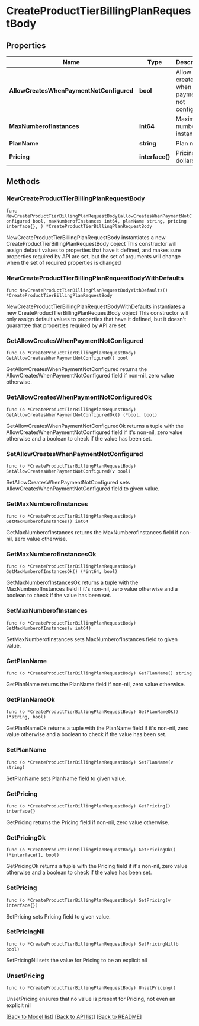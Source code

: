# CreateProductTierBillingPlanRequestBody

## Properties

Name | Type | Description | Notes
------------ | ------------- | ------------- | -------------
**AllowCreatesWhenPaymentNotConfigured** | **bool** | Allow creates when payment not configured | 
**MaxNumberofInstances** | **int64** | Maximum number of instances | 
**PlanName** | **string** | Plan name | 
**Pricing** | **interface{}** | Pricing in dollars. | 

## Methods

### NewCreateProductTierBillingPlanRequestBody

`func NewCreateProductTierBillingPlanRequestBody(allowCreatesWhenPaymentNotConfigured bool, maxNumberofInstances int64, planName string, pricing interface{}, ) *CreateProductTierBillingPlanRequestBody`

NewCreateProductTierBillingPlanRequestBody instantiates a new CreateProductTierBillingPlanRequestBody object
This constructor will assign default values to properties that have it defined,
and makes sure properties required by API are set, but the set of arguments
will change when the set of required properties is changed

### NewCreateProductTierBillingPlanRequestBodyWithDefaults

`func NewCreateProductTierBillingPlanRequestBodyWithDefaults() *CreateProductTierBillingPlanRequestBody`

NewCreateProductTierBillingPlanRequestBodyWithDefaults instantiates a new CreateProductTierBillingPlanRequestBody object
This constructor will only assign default values to properties that have it defined,
but it doesn't guarantee that properties required by API are set

### GetAllowCreatesWhenPaymentNotConfigured

`func (o *CreateProductTierBillingPlanRequestBody) GetAllowCreatesWhenPaymentNotConfigured() bool`

GetAllowCreatesWhenPaymentNotConfigured returns the AllowCreatesWhenPaymentNotConfigured field if non-nil, zero value otherwise.

### GetAllowCreatesWhenPaymentNotConfiguredOk

`func (o *CreateProductTierBillingPlanRequestBody) GetAllowCreatesWhenPaymentNotConfiguredOk() (*bool, bool)`

GetAllowCreatesWhenPaymentNotConfiguredOk returns a tuple with the AllowCreatesWhenPaymentNotConfigured field if it's non-nil, zero value otherwise
and a boolean to check if the value has been set.

### SetAllowCreatesWhenPaymentNotConfigured

`func (o *CreateProductTierBillingPlanRequestBody) SetAllowCreatesWhenPaymentNotConfigured(v bool)`

SetAllowCreatesWhenPaymentNotConfigured sets AllowCreatesWhenPaymentNotConfigured field to given value.


### GetMaxNumberofInstances

`func (o *CreateProductTierBillingPlanRequestBody) GetMaxNumberofInstances() int64`

GetMaxNumberofInstances returns the MaxNumberofInstances field if non-nil, zero value otherwise.

### GetMaxNumberofInstancesOk

`func (o *CreateProductTierBillingPlanRequestBody) GetMaxNumberofInstancesOk() (*int64, bool)`

GetMaxNumberofInstancesOk returns a tuple with the MaxNumberofInstances field if it's non-nil, zero value otherwise
and a boolean to check if the value has been set.

### SetMaxNumberofInstances

`func (o *CreateProductTierBillingPlanRequestBody) SetMaxNumberofInstances(v int64)`

SetMaxNumberofInstances sets MaxNumberofInstances field to given value.


### GetPlanName

`func (o *CreateProductTierBillingPlanRequestBody) GetPlanName() string`

GetPlanName returns the PlanName field if non-nil, zero value otherwise.

### GetPlanNameOk

`func (o *CreateProductTierBillingPlanRequestBody) GetPlanNameOk() (*string, bool)`

GetPlanNameOk returns a tuple with the PlanName field if it's non-nil, zero value otherwise
and a boolean to check if the value has been set.

### SetPlanName

`func (o *CreateProductTierBillingPlanRequestBody) SetPlanName(v string)`

SetPlanName sets PlanName field to given value.


### GetPricing

`func (o *CreateProductTierBillingPlanRequestBody) GetPricing() interface{}`

GetPricing returns the Pricing field if non-nil, zero value otherwise.

### GetPricingOk

`func (o *CreateProductTierBillingPlanRequestBody) GetPricingOk() (*interface{}, bool)`

GetPricingOk returns a tuple with the Pricing field if it's non-nil, zero value otherwise
and a boolean to check if the value has been set.

### SetPricing

`func (o *CreateProductTierBillingPlanRequestBody) SetPricing(v interface{})`

SetPricing sets Pricing field to given value.


### SetPricingNil

`func (o *CreateProductTierBillingPlanRequestBody) SetPricingNil(b bool)`

 SetPricingNil sets the value for Pricing to be an explicit nil

### UnsetPricing
`func (o *CreateProductTierBillingPlanRequestBody) UnsetPricing()`

UnsetPricing ensures that no value is present for Pricing, not even an explicit nil

[[Back to Model list]](../README.md#documentation-for-models) [[Back to API list]](../README.md#documentation-for-api-endpoints) [[Back to README]](../README.md)


